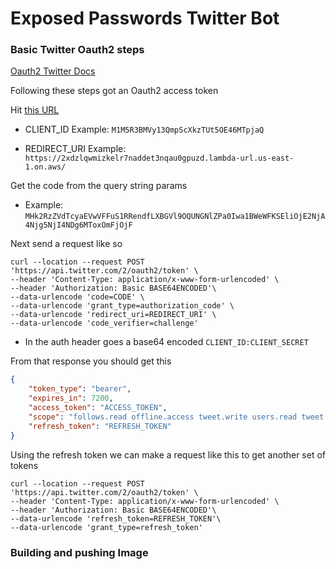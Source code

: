 # Exposed Passwords Twitter Bot

### Basic Twitter Oauth2 steps

[Oauth2 Twitter Docs](https://developer.twitter.com/en/docs/authentication/oauth-2-0/user-access-token)

Following these steps got an Oauth2 access token

Hit [this URL](https://twitter.com/i/oauth2/authorize?response_type=code&client_id=CLIENT_ID&redirect_uri=REDIRECT_URI&scope=tweet.read%20tweet.write%20users.read%20follows.read%20offline.access&state=state&code_challenge=challenge&code_challenge_method=plain)

- CLIENT_ID Example: `M1M5R3BMVy13QmpScXkzTUt5OE46MTpjaQ`

- REDIRECT_URI Example: `https://2xdzlqwmizkelr7naddet3nqau0gpuzd.lambda-url.us-east-1.on.aws/`

Get the code from the query string params

- Example: `MHk2RzZVdTcyaEVwVFFuS1RRendfLXBGVl9OQUNGNlZPa0Iwa1BWeWFKSEliOjE2NjA4Njg5NjI4NDg6MToxOmFjOjF`

Next send a request like so

```
curl --location --request POST 'https://api.twitter.com/2/oauth2/token' \
--header 'Content-Type: application/x-www-form-urlencoded' \
--header 'Authorization: Basic BASE64ENCODED'\
--data-urlencode 'code=CODE' \
--data-urlencode 'grant_type=authorization_code' \
--data-urlencode 'redirect_uri=REDIRECT_URI' \
--data-urlencode 'code_verifier=challenge'
```

- In the auth header goes a base64 encoded `CLIENT_ID:CLIENT_SECRET`

From that response you should get this
```json
{
    "token_type": "bearer",
    "expires_in": 7200,
    "access_token": "ACCESS_TOKEN",
    "scope": "follows.read offline.access tweet.write users.read tweet.read",
    "refresh_token": "REFRESH_TOKEN"
}
```

Using the refresh token we can make a request like this to get another set of tokens

```
curl --location --request POST 'https://api.twitter.com/2/oauth2/token' \
--header 'Content-Type: application/x-www-form-urlencoded' \
--header 'Authorization: Basic BASE64ENCODED'\
--data-urlencode 'refresh_token=REFRESH_TOKEN'\
--data-urlencode 'grant_type=refresh_token' 
```

### Building and pushing Image

